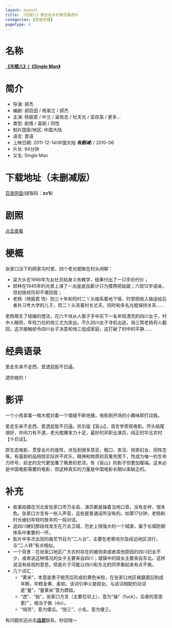 ```yaml
---
layout: mypost
title: 《光棍儿》原生态乡村虐恋蛋疼片
categories: [家庭伦理]
pagetype: 4
---
```


# 名称
[**《光棍儿》/《Single Man》**](https://movie.douban.com/subject/4946963/)

# 简介
- 导演: 郝杰
- 编剧: 郝启田 / 杨翠兰 / 郝杰
- 主演: 杨振君 / 叶兰 / 粱有忠 / 杜天光 / 梁存英 / 更多...
- 类型: 剧情 / 喜剧 / 同性
- 制片国家/地区: 中国大陆
- 语言: 晋语
- 上映日期: 2011-12-14(中国大陆 **_有删减_**) / 2010-06
- 片长: 94分钟
- 又名: Single Man

# 下载地址（未删减版）
[百度网盘](https://pan.baidu.com/s/1UhLVFKNzcrHPq2LEgzSx0w)(提取码：**zv1i**)

# 剧照
[点击查看](https://movie.douban.com/subject/4946963/photos?type=S)

# 梗概
>
张家口治下的顾家沟村里，四个老光棍聚在村头闲聊：

>
- 梁大头在1966年为女社员贴身义务教学，结果付出了一只手的代价；
- 顾林在1945年的光景上演了一出釜底加薪计只为摸两把姑娘；六软12岁成亲，但初夜经历却不堪回首；
- 老杨（杨振君 饰）则三十年和同村二丫头维系着地下情，时常把收入输送给后者补习考大学的儿子，而二丫头背着村长丈夫，同时和多名光棍保持关系……

>
老杨萌生了结婚的想法，花六千块从人贩子手中买下一名年轻漂亮的四川女子，村中人眼热，年轻力壮的俏三尤为突出。不久四川女子寻机出逃，俏三帮老杨将人截回，这次接触却令四川女子决意和俏三组成家庭，这打破了村中的平静…… 

# 经典语录
>
爱走东来不走西，爱透屁股不日逼。

>
透你娘的！

# 影评
>
一个小孩拿着一根木棍对着一个墙缝不断地捅，电影刚开场的小趣味即打动我。

>
爱走东来不走西，爱透屁股不日逼。欢乐版【盲山】，语言学奇观电影。开头结尾很好，中间力有不逮，老光棍爆发力十足，最好的非职业演员，纯正的华北农村【十日谈】。

>
原生态电影，贯穿全片的是性，涉及到很多禁忌，粗口、卖淫、拐卖妇女、同性恋等。有喜剧的品相但实际并不欢乐，精神和物质的双重贫困下，性成为唯一的生命力符号，前史的交代更加重了晚景的悲凉。有《盲山》的影子但更加极端。这未必是中国电影需要的电影，但这种真实的力量是中国电影长期以来缺乏的。

# 补充
- 故事拍摄在河北省张家口市万全县，演员都是操着当地口音，没有走样，很本色。张家口方言有一些入声音，这些是普通话所没有的。如第17分钟，老杨和村长媳妇年轻时放羊的一段对话。
- 追四川媳妇那段戏发生在万全卫城，历史上很强大的一个城堡，属于长城防御体系中重要的一环。
- 影片中多次出现的曲艺节目为“二人台”，主要在老察哈尔及绥远地区流行，与“二人转”有点相似。
- 一个背景：在张家口地区广大农村存在的被拐卖或者其他原因的四川妇女不少，或者说这种情况的女子主要来自四川；城镇中的妓女主要来自东北。这样说没有歧视的意思，但是片子可能让四川和东北的同学看起来有点不爽。
- 几个词汇：
  - “黄米”，本意是黍子脱壳后形成的黄色米粒，在张家口地区被磨面后制成年糕，年糕金黄、柔软。该词引申义是妓女。与该词相配的动词是“量”，“量黄米”意为嫖妓。
  - “透”、“抬”，张家口方言（主要在坝上），意为“操”（fuck）。后者的意思更广，相当于做（do）。
  - “俏货”，意为傻瓜。“俏三”，小名，意为傻三。

>
有问题欢迎点击[**瓜叔**](/pages/mywechat)联系，秒回哦～

